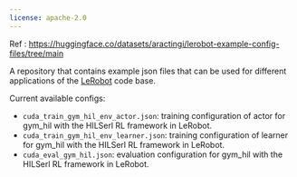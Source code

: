```yaml
---
license: apache-2.0
---
```


Ref : https://huggingface.co/datasets/aractingi/lerobot-example-config-files/tree/main

A repository that contains example json files that can be used for different applications of the [LeRobot](https://github.com/huggingface/lerobot) code base.

Current available configs:
 - `cuda_train_gym_hil_env_actor.json`: training configuration of actor for gym_hil with the HILSerl RL framework in LeRobot.
 - `cuda_train_gym_hil_env_learner.json`: training configuration of learner for gym_hil with the HILSerl RL framework in LeRobot.
 - `cuda_eval_gym_hil.json`: evaluation configuration for gym_hil with the HILSerl RL framework in LeRobot.
 